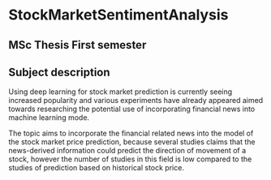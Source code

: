 # StockMarketSentimentAnalysis
## MSc Thesis First semester

## Subject description
Using deep learning for stock market prediction is currently seeing increased popularity and various experiments have already appeared aimed towards researching the potential use of incorporating financial news into machine learning mode.

The topic aims to incorporate the financial related news into the model of the stock market price prediction, because several studies claims that the news-derived information could predict the direction of movement of a stock, however the number of studies in this field is low compared to the studies of prediction based on historical stock price.
